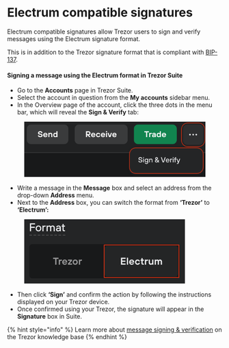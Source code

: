 # Electrum compatible signatures

Electrum compatible signatures allow Trezor users to sign and verify messages using the Electrum signature format.

This is in addition to the Trezor signature format that is compliant with [BIP-137](https://github.com/bitcoin/bips/blob/master/bip-0137.mediawiki).

#### Signing a message using the Electrum format in Trezor Suite

* Go to the **Accounts** page in Trezor Suite.
* Select the account in question from the **My accounts** sidebar menu.
* In the Overview page of the account, click the three dots in the menu bar, which will reveal the **Sign & Verify** tab:

<figure><img src="../../.gitbook/assets/SignVerify_highlight.png" alt=""><figcaption></figcaption></figure>

* Write a message in the **Message** box and select an address from the drop-down **Address** menu.
* Next to the **Address** box, you can switch the format from **‘Trezor’** to **‘Electrum’:**

<figure><img src="../../.gitbook/assets/Format_Electrum.png" alt=""><figcaption></figcaption></figure>

* Then click **‘Sign’** and confirm the action by following the instructions displayed on your Trezor device.
* Once confirmed using your Trezor, the signature will appear in the **Signature** box in Suite.

{% hint style="info" %}
Learn more about [message signing & verification](https://trezor.io/learn/a/sign-verify) on the Trezor knowledge base
{% endhint %}
